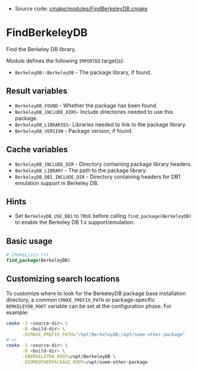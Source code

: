 <!-- This is auto-generated file. -->
* Source code: [cmake/modules/FindBerkeleyDB.cmake](https://github.com/petk/php-build-system/blob/master/cmake/cmake/modules/FindBerkeleyDB.cmake)

# FindBerkeleyDB

Find the Berkeley DB library.

Module defines the following `IMPORTED` target(s):

* `BerkeleyDB::BerkeleyDB` - The package library, if found.

## Result variables

* `BerkeleyDB_FOUND` - Whether the package has been found.
* `BerkeleyDB_INCLUDE_DIRS`- Include directories needed to use this package.
* `BerkeleyDB_LIBRARIES`- Libraries needed to link to the package library.
* `BerkeleyDB_VERSION` - Package version, if found.

## Cache variables

* `BerkeleyDB_INCLUDE_DIR` - Directory containing package library headers.
* `BerkeleyDB_LIBRARY` - The path to the package library.
* `BerkeleyDB_DB1_INCLUDE_DIR` - Directory containing headers for DB1 emulation
  support in Berkeley DB.

## Hints

* Set `BerkeleyDB_USE_DB1` to `TRUE` before calling `find_package(BerkeleyDB)`
  to enable the Berkeley DB 1.x support/emulation.

## Basic usage

```cmake
# CMakeLists.txt
find_package(BerkeleyDB)
```

## Customizing search locations

To customize where to look for the BerkeleyDB package base
installation directory, a common `CMAKE_PREFIX_PATH` or
package-specific `BERKELEYDB_ROOT` variable can be set at
the configuration phase. For example:

```sh
cmake -S <source-dir> \
      -B <build-dir> \
      -DCMAKE_PREFIX_PATH="/opt/BerkeleyDB;/opt/some-other-package"
# or
cmake -S <source-dir> \
      -B <build-dir> \
      -DBERKELEYDB_ROOT=/opt/BerkeleyDB \
      -DSOMEOTHERPACKAGE_ROOT=/opt/some-other-package
```
